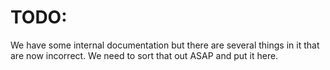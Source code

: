 # TODO:
We have some internal documentation but there are several things in it that are now incorrect. We need to sort that out ASAP and put it here.
